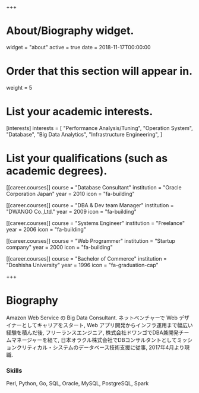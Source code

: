 +++
# About/Biography widget.
widget = "about"
active = true
date = 2018-11-17T00:00:00

# Order that this section will appear in.
weight = 5

# List your academic interests.
[interests]
  interests = [
    "Performance Analysis/Tuning",
    "Operation System",
    "Database",
    "Big Data Analytics",
    "Infrastructure Engineering",
  ]

# List your qualifications (such as academic degrees).

[[career.courses]]
  course = "Database Consultant"
  institution = "Oracle Corporation Japan"
  year = 2010
  icon = "fa-building"

[[career.courses]]
  course = "DBA & Dev team Manager"
  institution = "DWANGO Co.,Ltd."
  year = 2009
  icon = "fa-building"

[[career.courses]]
  course = "Systems Engineer"
  institution = "Freelance"
  year = 2006
  icon = "fa-building"

[[career.courses]]
  course = "Web Programmer"
  institution = "Startup company"
  year = 2000
  icon = "fa-building"

[[career.courses]]
  course = "Bachelor of Commerce"
  institution = "Doshisha University"
  year = 1996
  icon = "fa-graduation-cap"
 
+++

# Biography

Amazon Web Service の Big Data Consultant. ネットベンチャーで Web デザイナーとしてキャリアをスタート, Web アプリ開発からインフラ運用まで幅広い経験を積んだ後, フリーランスエンジニア, 株式会社ドワンゴでDBA兼開発チームマネージャーを経て, 日本オラクル株式会社でDBコンサルタントとしてミッションクリティカル・システムのデータベース技術支援に従事, 2017年4月より現職.

### Skills

Perl, Python, Go, SQL, Oracle, MySQL, PostgreSQL, Spark
